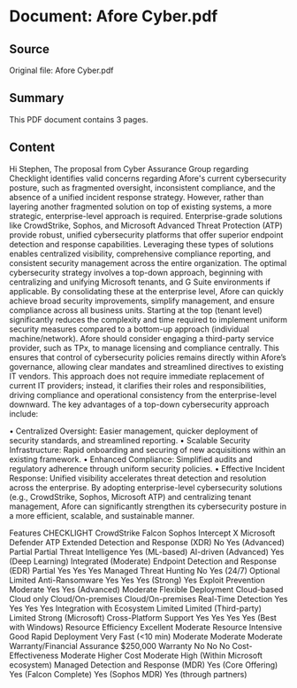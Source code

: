 # Document: Afore Cyber.pdf

## Source
Original file: Afore Cyber.pdf

## Summary
This PDF document contains 3 pages.

## Content
Hi Stephen, The proposal from Cyber Assurance Group regarding Checklight identifies valid concerns regarding Afore's current cybersecurity posture, such as fragmented oversight, inconsistent compliance, and the absence of a unified incident response strategy. However, rather than layering another fragmented solution on top of existing systems, a more strategic, enterprise-level approach is required. Enterprise-grade solutions like CrowdStrike, Sophos, and Microsoft Advanced Threat Protection (ATP) provide robust, unified cybersecurity platforms that offer superior endpoint detection and response capabilities. Leveraging these types of solutions enables centralized visibility, comprehensive compliance reporting, and consistent security management across the entire organization. The optimal cybersecurity strategy involves a top-down approach, beginning with centralizing and unifying Microsoft tenants, and G Suite environments if applicable. By consolidating these at the enterprise level, Afore can quickly achieve broad security improvements, simplify management, and ensure compliance across all business units. Starting at the top (tenant level) significantly reduces the complexity and time required to implement uniform security measures compared to a bottom-up approach (individual machine/network). Afore should consider engaging a third-party service provider, such as TPx, to manage licensing and compliance centrally. This ensures that control of cybersecurity policies remains directly within Afore’s governance, allowing clear mandates and streamlined directives to existing IT vendors. This approach does not require immediate replacement of current IT providers; instead, it clarifies their roles and responsibilities, driving compliance and operational consistency from the enterprise-level downward. The key advantages of a top-down cybersecurity approach include: 

• Centralized Oversight: Easier management, quicker deployment of security standards, and streamlined reporting. • Scalable Security Infrastructure: Rapid onboarding and securing of new acquisitions within an existing framework. • Enhanced Compliance: Simplified audits and regulatory adherence through uniform security policies. • Effective Incident Response: Unified visibility accelerates threat detection and resolution across the enterprise. By adopting enterprise-level cybersecurity solutions (e.g., CrowdStrike, Sophos, Microsoft ATP) and centralizing tenant management, Afore can significantly strengthen its cybersecurity posture in a more efficient, scalable, and sustainable manner.  

   Features CHECKLIGHT CrowdStrike Falcon Sophos Intercept X Microsoft Defender ATP Extended Detection and Response (XDR) No Yes (Advanced) Partial Partial Threat Intelligence Yes (ML-based) AI-driven (Advanced) Yes (Deep Learning) Integrated (Moderate) Endpoint Detection and Response (EDR) Partial Yes Yes Yes Managed Threat Hunting No Yes (24/7) Optional Limited Anti-Ransomware Yes Yes Yes (Strong) Yes Exploit Prevention Moderate Yes Yes (Advanced) Moderate Flexible Deployment Cloud-based Cloud only Cloud/On-premises Cloud/On-premises Real-Time Detection Yes Yes Yes Yes Integration with Ecosystem Limited Limited (Third-party) Limited Strong (Microsoft) Cross-Platform Support Yes Yes Yes Yes (Best with Windows) Resource Efficiency Excellent Moderate Resource Intensive Good Rapid Deployment Very Fast (<10 min) Moderate Moderate Moderate Warranty/Financial Assurance $250,000 Warranty No No No Cost-Effectiveness Moderate Higher Cost Moderate High (Within Microsoft ecosystem) Managed Detection and Response (MDR) Yes (Core Offering) Yes (Falcon Complete) Yes (Sophos MDR) Yes (through partners)  

